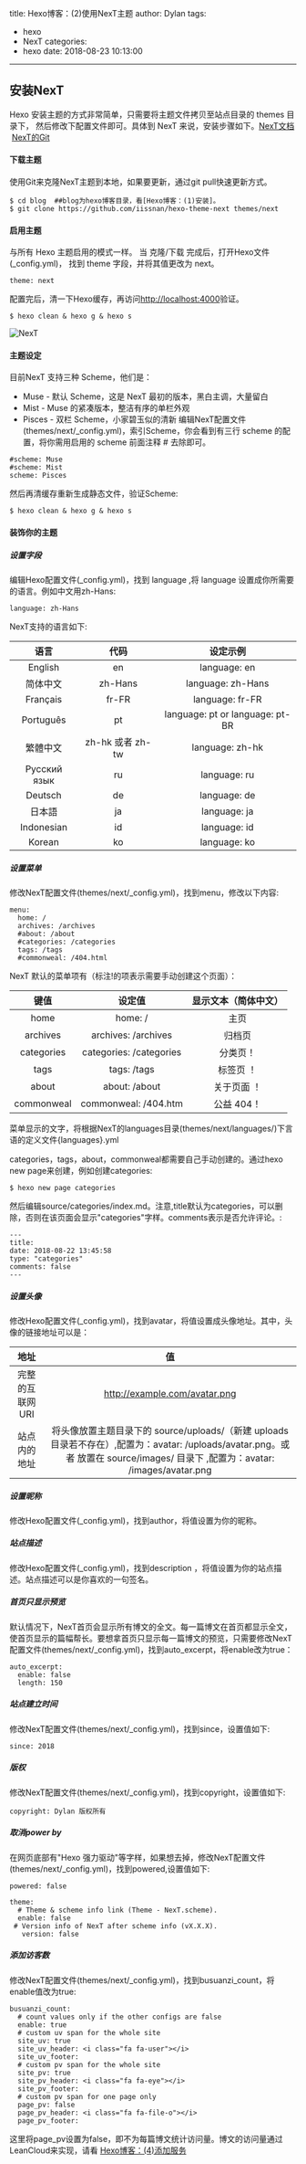 title: Hexo博客：(2)使用NexT主题
author: Dylan
tags:
  - hexo
  - NexT
categories:
  - hexo
date: 2018-08-23 10:13:00
---
## 安装NexT
Hexo 安装主题的方式非常简单，只需要将主题文件拷贝至站点目录的 themes 目录下， 然后修改下配置文件即可。具体到 NexT 来说，安装步骤如下。[NexT文档](http://theme-next.iissnan.com/getting-started.html)  [NexT的Git](https://github.com/iissnan/hexo-theme-next)

#### 下载主题
使用Git来克隆NexT主题到本地，如果要更新，通过git pull快速更新方式。
```shell
$ cd blog  ##blog为hexo博客目录，看[Hexo博客：(1)安装]。
$ git clone https://github.com/iissnan/hexo-theme-next themes/next
```
#### 启用主题
与所有 Hexo 主题启用的模式一样。 当 克隆/下载 完成后，打开Hexo文件(_config.yml)， 找到 theme 字段，并将其值更改为 next。
```
theme: next
```
配置完后，清一下Hexo缓存，再访问<http://localhost:4000>验证。
```shell
$ hexo clean & hexo g & hexo s
```
![NexT](/images/blog/NexT_index.png)
#### 主题设定
目前NexT 支持三种 Scheme，他们是：
* Muse - 默认 Scheme，这是 NexT 最初的版本，黑白主调，大量留白
* Mist - Muse 的紧凑版本，整洁有序的单栏外观
* Pisces - 双栏 Scheme，小家碧玉似的清新
编辑NexT配置文件(themes/next/_config.yml)，索引Scheme，你会看到有三行 scheme 的配置，将你需用启用的 scheme 前面注释 # 去除即可。
```
#scheme: Muse
#scheme: Mist
scheme: Pisces
```
然后再清缓存重新生成静态文件，验证Scheme:
```shell
$ hexo clean & hexo g & hexo s
```
#### 装饰你的主题
##### 设置字段
编辑Hexo配置文件(_config.yml)，找到 language ,将 language 设置成你所需要的语言。例如中文用zh-Hans:
```
language: zh-Hans
```
NexT支持的语言如下:

|语言|代码|设定示例|
|:---:|:--:|:-----:|
|English|en|language: en|
|简体中文|zh-Hans|language: zh-Hans|
|Français|fr-FR|language: fr-FR|
|Português|pt|language: pt or language: pt-BR|
|繁體中文|zh-hk 或者 zh-tw|language: zh-hk|
|Русский язык|ru|language: ru|
|Deutsch|de|language: de|
|日本語|ja|language: ja|
|Indonesian|id|language: id|
|Korean|ko|language: ko|

##### 设置菜单
修改NexT配置文件(themes/next/_config.yml)，找到menu，修改以下内容:
```
menu:
  home: /
  archives: /archives
  #about: /about
  #categories: /categories
  tags: /tags
  #commonweal: /404.html
```
NexT 默认的菜单项有（标注!的项表示需要手动创建这个页面）：


|键值|设定值|显示文本（简体中文）|
|:---:|:--:|:-------------------:|
|home|home: /|主页|
|archives|archives: /archives|归档页|
|categories|categories: /categories|分类页！|
|tags|tags: /tags|标签页 ！|
|about|about: /about|关于页面 ！|
|commonweal|commonweal: /404.htm|公益 404！|

菜单显示的文字，将根据NexT的languages目录(themes/next/languages/)下言语的定义文件{languages}.yml

categories，tags，about，commonweal都需要自己手动创建的。通过hexo new page来创建，例如创建categories:
```shell
$ hexo new page categories
```
然后编辑source/categories/index.md。注意,title默认为categories，可以删除，否则在该页面会显示"categories"字样。comments表示是否允许评论。:
```
---
title:
date: 2018-08-22 13:45:58
type: "categories"
comments: false
---
```
##### 设置头像
修改Hexo配置文件(_config.yml)，找到avatar，将值设置成头像地址。其中，头像的链接地址可以是：

|地址|值|
|:-:|:-:|
|完整的互联网 URI|http://example.com/avatar.png|
|站点内的地址|将头像放置主题目录下的 source/uploads/（新建 uploads 目录若不存在）,配置为：avatar: /uploads/avatar.png。或者 放置在 source/images/ 目录下 ,配置为：avatar: /images/avatar.png|

##### 设置昵称
修改Hexo配置文件(_config.yml)，找到author，将值设置为你的昵称。

##### 站点描述
修改Hexo配置文件(_config.yml)，找到description ，将值设置为你的站点描述。站点描述可以是你喜欢的一句签名。

##### 首页只显示预览
默认情况下，NexT首页会显示所有博文的全文。每一篇博文在首页都显示全文，使首页显示的篇幅帮长。要想拿首页只显示每一篇博文的预览，只需要修改NexT配置文件(themes/next/_config.yml)，找到auto_excerpt，将enable改为true：
```
auto_excerpt:
  enable: false
  length: 150
```
##### 站点建立时间
修改NexT配置文件(themes/next/_config.yml)，找到since，设置值如下:
```
since: 2018
```
##### 版权
修改NexT配置文件(themes/next/_config.yml)，找到copyright，设置值如下:
```
copyright: Dylan 版权所有
```
##### 取消power by
在网页底部有"Hexo 强力驱动"等字样，如果想去掉，修改NexT配置文件(themes/next/_config.yml)，找到powered,设置值如下:
````
powered: false

theme:
  # Theme & scheme info link (Theme - NexT.scheme).
  enable: false
 # Version info of NexT after scheme info (vX.X.X).
   version: false
````
##### 添加访客数
修改NexT配置文件(themes/next/_config.yml)，找到busuanzi_count，将enable值改为true:
```
busuanzi_count:
  # count values only if the other configs are false
  enable: true
  # custom uv span for the whole site
  site_uv: true
  site_uv_header: <i class="fa fa-user"></i>
  site_uv_footer:
  # custom pv span for the whole site
  site_pv: true
  site_pv_header: <i class="fa fa-eye"></i>
  site_pv_footer:
  # custom pv span for one page only
  page_pv: false
  page_pv_header: <i class="fa fa-file-o"></i>
  page_pv_footer:
```
这里将page_pv设置为false，即不为每篇博文统计访问量。博文的访问量通过LeanCloud来实现，请看 [Hexo博客：(4)添加服务](http://blog.gogl.top/2018/08/24/Hexo%E5%8D%9A%E5%AE%A2%EF%BC%9A-4-%E6%B7%BB%E5%8A%A0%E6%9C%8D%E5%8A%A1/)